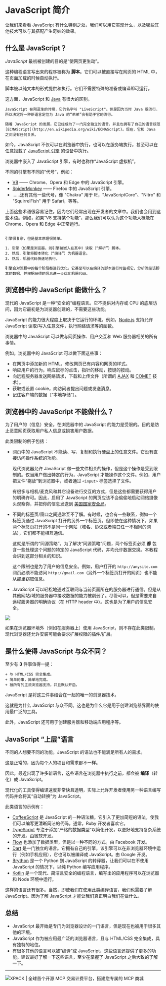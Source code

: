 # JavaScript 简介

让我们来看看 JavaScript 有什么特别之处，我们可以用它实现什么，以及哪些其他技术可以与其搭配产生奇妙的效果。

## 什么是 JavaScript？

*JavaScript* 最初被创建的目的是“使网页更生动”。

这种编程语言写出来的程序被称为 **脚本**。它们可以被直接写在网页的 HTML 中，在页面加载的时候自动执行。

脚本被以纯文本的形式提供和执行。它们不需要特殊的准备或编译即可运行。

这方面，JavaScript 和 [Java](https://en.wikipedia.org/wiki/Java_(programming_language)) 有很大的区别。

```smart header="为什么叫 <u>Java</u>Script？"
JavaScript 在刚诞生的时候，它的名字叫 "LiveScript"。但是因为当时 Java 很流行，所以决定将一种新语言定位为 Java 的“弟弟”会有助于它的流行。

随着 JavaScript 的发展，它已经成为了一门完全独立的语言，并且也拥有了自己的语言规范 [ECMAScript](http://en.wikipedia.org/wiki/ECMAScript)。现在，它和 Java 之间没有任何关系。
```

如今，JavaScript 不仅可以在浏览器中执行，也可以在服务端执行，甚至可以在任意搭载了 [JavaScript 引擎](https://en.wikipedia.org/wiki/JavaScript_engine) 的设备中执行。

浏览器中嵌入了 JavaScript 引擎，有时也称作“JavaScript 虚拟机”。

不同的引擎有不同的“代号”，例如：

- [V8](https://en.wikipedia.org/wiki/V8_(JavaScript_engine)) —— Chrome、Opera 和 Edge 中的 JavaScript 引擎。
- [SpiderMonkey](https://en.wikipedia.org/wiki/SpiderMonkey) —— Firefox 中的 JavaScript 引擎。
- ……还有其他一些代号，像 "Chakra" 用于 IE，"JavaScriptCore"、"Nitro" 和 "SquirrelFish" 用于 Safari，等等。

上面这些术语很容易记住，因为它们经常出现在开发者的文章中。我们也会用到这些术语。例如，如果“V8 支持某个功能”，那么我们可以认为这个功能大概能在 Chrome、Opera 和 Edge 中正常运行。

```smart header="引擎是如何工作的？"

引擎很复杂，但是基本原理很简单。

1. 引擎（如果是浏览器，则引擎被嵌入在其中）读取（“解析”）脚本。
2. 然后，引擎将脚本转化（“编译”）为机器语言。
3. 然后，机器代码快速地执行。

引擎会对流程中的每个阶段都进行优化。它甚至可以在编译的脚本运行时监视它，分析流经该脚本的数据，并根据获得的信息进一步优化机器代码。
```

## 浏览器中的 JavaScript 能做什么？

现代的 JavaScript 是一种“安全的”编程语言。它不提供对内存或 CPU 的底层访问，因为它最初是为浏览器创建的，不需要这些功能。

JavaScript 的能力很大程度上取决于它运行的环境。例如，[Node.js](https://wikipedia.org/wiki/Node.js) 支持允许 JavaScript 读取/写入任意文件，执行网络请求等的函数。

浏览器中的 JavaScript 可以做与网页操作、用户交互和 Web 服务器相关的所有事情。

例如，浏览器中的 JavaScript 可以做下面这些事：

- 在网页中添加新的 HTML，修改网页已有内容和网页的样式。
- 响应用户的行为，响应鼠标的点击，指针的移动，按键的按动。
- 向远程服务器发送网络请求，下载和上传文件（所谓的 [AJAX](https://en.wikipedia.org/wiki/Ajax_(programming)) 和 [COMET](https://en.wikipedia.org/wiki/Comet_(programming)) 技术）。
- 获取或设置 cookie，向访问者提出问题或发送消息。
- 记住客户端的数据（“本地存储”）。

## 浏览器中的 JavaScript 不能做什么？

为了用户的（信息）安全，在浏览器中的 JavaScript 的能力是受限的。目的是防止恶意网页获取用户私人信息或损害用户数据。

此类限制的例子包括：

- 网页中的 JavaScript 不能读、写、复制和执行硬盘上的任意文件。它没有直接访问操作系统的功能。

  现代浏览器允许 JavaScript 做一些文件相关的操作，但是这个操作是受到限制的。仅当用户做出特定的行为，JavaScript 才能操作这个文件。例如，用户把文件“拖放”到浏览器中，或者通过 `<input>` 标签选择了文件。

  有很多与相机/麦克风和其它设备进行交互的方式，但是这些都需要获得用户的明确许可。因此，启用了 JavaScript 的网页应该不会偷偷地启动网络摄像头观察你，并把你的信息发送到 [美国国家安全局](https://en.wikipedia.org/wiki/National_Security_Agency)。
- 不同的标签页/窗口之间通常互不了解。有时候，也会有一些联系，例如一个标签页通过 JavaScript 打开的另外一个标签页。但即使在这种情况下，如果两个标签页打开的不是同一个网站（域名、协议或者端口任一不相同的网站），它们都不能相互通信。

  这就是所谓的“同源策略”。为了解决“同源策略”问题，两个标签页必须 **都** 包含一些处理这个问题的特定的 JavaScript 代码，并均允许数据交换。本教程会讲到这部分相关的知识。

  这个限制也是为了用户的信息安全。例如，用户打开的 `http://anysite.com` 网页必须不能访问 `http://gmail.com`（另外一个标签页打开的网页）也不能从那里窃取信息。
- JavaScript 可以轻松地通过互联网与当前页面所在的服务器进行通信。但是从其他网站/域的服务器中接收数据的能力被削弱了。尽管可以，但是需要来自远程服务器的明确协议（在 HTTP header 中）。这也是为了用户的信息安全。

![](limitations.svg)

如果在浏览器环境外（例如在服务器上）使用 JavaScript，则不存在此类限制。现代浏览器还允许安装可能会要求扩展权限的插件/扩展。

## 是什么使得 JavaScript 与众不同？

至少有 **3** 件事值得一提：

```compare
+ 与 HTML/CSS 完全集成。
+ 简单的事，简单地完成。
+ 被所有的主流浏览器支持，并且默认开启。
```
JavaScript 是将这三件事结合在一起的唯一的浏览器技术。

这就是为什么 JavaScript 与众不同。这也是为什么它是用于创建浏览器界面的使用最广泛的工具。

此外，JavaScript 还可用于创建服务器和移动端应用程序等。

## JavaScript “上层”语言

不同的人想要不同的功能。JavaScript 的语法也不能满足所有人的需求。

这是正常的，因为每个人的项目和需求都不一样。

因此，最近出现了许多新语言，这些语言在浏览器中执行之前，都会被 **编译**（转化）成 JavaScript。

现代化的工具使得编译速度非常快且透明，实际上允许开发者使用另一种语言编写代码并会将其“自动转换”为 JavaScript。

此类语言的示例有：

- [CoffeeScript](https://coffeescript.org/) 是 JavaScript 的一种语法糖。它引入了更加简短的语法，使我们可以编写更清晰简洁的代码。通常，Ruby 开发者喜欢它。
- [TypeScript](https://www.typescriptlang.org/) 专注于添加“严格的数据类型”以简化开发，以更好地支持复杂系统的开发。由微软开发。
- [Flow](https://flow.org/) 也添加了数据类型，但是以一种不同的方式。由 Facebook 开发。
- [Dart](https://www.dartlang.org/) 是一门独立的语言。它拥有自己的引擎，该引擎可以在非浏览器环境中运行（例如手机应用），它也可以被编译成 JavaScript。由 Google 开发。
- [Brython](https://brython.info/) 是一个 Python 到 JavaScript 的转译器，让我们可以在不使用 JavaScript 的情况下，以纯 Python 编写应用程序。
- [Kotlin](https://kotlinlang.org/docs/reference/js-overview.html) 是一个现代、简洁且安全的编程语言，编写出的应用程序可以在浏览器和 Node 环境中运行。

这样的语言还有很多。当然，即使我们在使用此类编译语言，我们也需要了解 JavaScript。因为了解 JavaScript 才能让我们真正明白我们在做什么。

## 总结

- JavaScript 最开始是专门为浏览器设计的一门语言，但是现在也被用于很多其他的环境。
- JavaScript 作为被应用最广泛的浏览器语言，且与 HTML/CSS 完全集成，具有独特的地位。
- 有很多其他的语言可以被“编译”成 JavaScript，这些语言还提供了更多的功能。建议最好了解一下这些语言，至少在掌握了 JavaScript 之后大致的了解一下。

---

![XPACK | 全球首个开源 MCP 交易计费平台，搭建您专属的 MCP 商城](https://github.com/user-attachments/assets/66b14bce-b020-449e-93b3-e21a43523efb)
